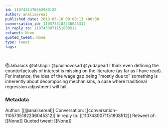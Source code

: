```yaml
---
id: 1107431476662960128
author: analisereal
published_date: 2019-03-18 00:00:13 +00:00
conversation_id: 1105735182236045312
in_reply_to: 1107430071151808512
retweet: None
quoted_tweet: None
type: tweet
tags:

---
```


@Jabaluck @btshapir @paulnovosad @yudapearl I think even defining the counterfactuals of interest is missing on the literature (as far as I have read). For instance, the idea of the wage gap being "mostly due to" something is inherently about decomposing mechanisms, a case where traditional regression adjustment will fail.

### Metadata

Author: [[@analisereal]]
Conversation: [[conversation-1105735182236045312]]
In reply to: [[1107430071151808512]]
Retweet of: [[None]]
Quoted tweet: [[None]]
